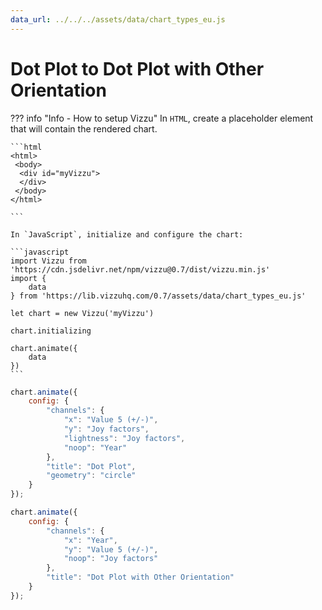```yaml
---
data_url: ../../../assets/data/chart_types_eu.js
---
```


# Dot Plot to Dot Plot with Other Orientation

<div id="example_01"></div>

??? info "Info - How to setup Vizzu"
    In `HTML`, create a placeholder element that will contain the rendered
    chart.

    ```html
    <html>
     <body>
      <div id="myVizzu">
      </div>
     </body>
    </html>

    ```

    In `JavaScript`, initialize and configure the chart:

    ```javascript
    import Vizzu from 'https://cdn.jsdelivr.net/npm/vizzu@0.7/dist/vizzu.min.js'
    import {
        data
    } from 'https://lib.vizzuhq.com/0.7/assets/data/chart_types_eu.js'

    let chart = new Vizzu('myVizzu')

    chart.initializing

    chart.animate({
        data
    })
    ```

```javascript
chart.animate({
    config: {
        "channels": {
            "x": "Value 5 (+/-)",
            "y": "Joy factors",
            "lightness": "Joy factors",
            "noop": "Year"
        },
        "title": "Dot Plot",
        "geometry": "circle"
    }
});

chart.animate({
    config: {
        "channels": {
            "x": "Year",
            "y": "Value 5 (+/-)",
            "noop": "Joy factors"
        },
        "title": "Dot Plot with Other Orientation"
    }
});
```

<script src="./orientation_circle.js"></script>
